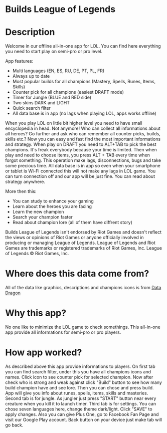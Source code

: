 # Builds League of Legends
# Description
Welcome in our offline all-in-one app for LOL.
You can find here everything you need to start play on semi-pro or pro level.

App features:
* Multi languages (EN, ES, RU, DE, PT, PL, FR)
* Always up to date
* Most popular builds for all champions (Mastery, Spells, Runes, Items, Skills)
* Counter pick for all champions (easiest DRAFT mode)
* Timer for Jungle (BLUE and RED side)
* Two skins DARK and LIGHT
* Quick search filter
* All data base is in app (no lags when playing LOL, apps works offline)

When you play LOL on little bit higher level you need to have small encyclopedia in head.
Not anymore!
Who can collect all informations about all heroes? Go further and ask who can remember all counter picks, builds, skills etc.?
Now you can easy and fast find the most important informations and strategy.
When play on DRAFT you need to ALT+TAB to pick the best champions. It's freak everybody because your time is limited.
Then when play and need to choose items, you press ALT + TAB every time when forgot something. This operation make lags, disconnections, bugs and take some precious time.
All data base is in app so even when your smartphone or tablet is Wi-Fi connected this will not make any lags in LOL game. You can turn connection off and our app will be just fine.
You can read about strategy anywhere.

More then this:
- You can study to enhance your gaming
- Learn about the heroes you are facing
- Learn the new champion
- Search your champion faster
- Read about champion lore (all of them have diffrent story)


Builds League of Legends isn't endorsed by Riot Games and doesn't reflect the views or opinions of Riot Games or anyone officially involved in producing or managing League of Legends. League of Legends and Riot Games are trademarks or registered trademarks of Riot Games, Inc. League of Legends © Riot Games, Inc.

# Where does this data come from?

All of the data like graphics, descriptions and champions icons is from <a href="http://ddragon.leagueoflegends.com/tool/">Data Dragon</a>

# Why this app?
No one like to minimize the LOL game to check somethings. This all-in-one app provide all informations for semi-pro or pro players.

# How app worked?

As described above this app provide informations to players. On first tab you can find search filter, under this you have all champions icons and names. Click icon to see counter pick for selected champion. Now after check who is strong and weak against click "Build" button to see how many build champion have and see lore. Then you can chose and press build. App will give you info about runes, spells, items, skills and masteries. Second tab is for jungle. As jungler just press "START" button near every creature when you kill it to launch timer. Third tab is for settings. You can chose seven languages here, change theme dark/light. Click "SAVE" to apply changes. Also you can give Plus One, go to Facebook Fan Page and visit our Google Play account. Back button on your device just make tab will go back.
